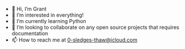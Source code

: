 - 👋 Hi, I’m Grant
- 👀 I’m interested in everything!
- 🌱 I’m currently learning Python
- 💞️ I’m looking to collaborate on any open source projects that requires documentation
- 📫 How to reach me at 0-sledges-thaw@icloud.com

<!---
g-cas/g-cas is a ✨ special ✨ repository because its `README.md` (this file) appears on your GitHub profile.
You can click the Preview link to take a look at your changes.
--->
